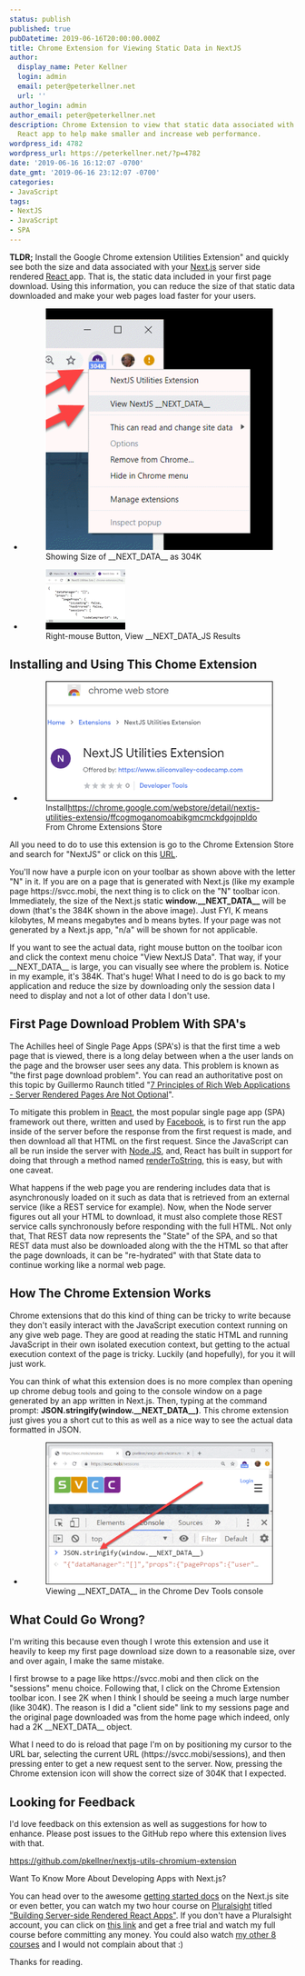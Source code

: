 ```yaml
---
status: publish
published: true
pubDatetime: 2019-06-16T20:00:00.000Z
title: Chrome Extension for Viewing Static Data in NextJS
author:
  display_name: Peter Kellner
  login: admin
  email: peter@peterkellner.net
  url: ''
author_login: admin
author_email: peter@peterkellner.net
description: Chrome Extension to view that static data associated with a NextJS Server-side
  React app to help make smaller and increase web performance.
wordpress_id: 4782
wordpress_url: https://peterkellner.net/?p=4782
date: '2019-06-16 16:12:07 -0700'
date_gmt: '2019-06-16 23:12:07 -0700'
categories:
- JavaScript
tags:
- NextJS
- JavaScript
- SPA
---
```

<p><!-- wp:paragraph --></p>
<p><strong>TLDR;</strong> Install the Google Chrome extension Utilities Extension" and quickly see both the size and data associated with your <a href="https://nextjs.org/">Next.js</a> server side rendered <a href="https://reactjs.org/">React </a>app.  That is, the static data included in your first page download. Using this information, you can reduce the size of that static data downloaded and make your web pages load faster for your users.</p>
<p><!-- /wp:paragraph --></p>
<p><!-- wp:gallery {"ids":[4789,4797]} --></p>
<ul class="wp-block-gallery columns-2 is-cropped">
<li class="blocks-gallery-item">
<figure><img src="/wp/wp/wp-content/uploads/2019/06/BlogPost2.png" alt="" data-id="4789" data-link="https://peterkellner.net/2019/06/16/a-chrome-extension-for-viewing-serialized-data-in-nextjs/blogpost2/" class="wp-image-4789"/><br />
<figcaption>Showing Size of __NEXT_DATA__ as 304K</figcaption>
</figure>
</li>
<li class="blocks-gallery-item">
<figure><img src="/wp/wp/wp-content/uploads/2019/06/BlogPost5-1.png" alt="" data-id="4797" data-link="https://peterkellner.net/2019/06/16/a-chrome-extension-for-viewing-serialized-data-in-nextjs/blogpost5-2/" class="wp-image-4797"/><br />
<figcaption>Right-mouse Button, View __NEXT_DATA_JS Results</figcaption>
</figure>
</li>
</ul>
<p><!-- /wp:gallery --></p>
<p><!-- wp:heading --></p>
<h2>Installing and Using This Chome Extension</h2>
<p><!-- /wp:heading --></p>
<p><!-- wp:gallery {"ids":[4812]} --></p>
<ul class="wp-block-gallery columns-1 is-cropped">
<li class="blocks-gallery-item">
<figure><img src="/wp/wp/wp-content/uploads/2019/06/chrome-web-store.png" alt="" data-id="4812" data-link="https://peterkellner.net/2019/06/16/a-chrome-extension-for-viewing-serialized-data-in-nextjs/chrome-web-store/" class="wp-image-4812"/><br />
<figcaption>Install<a href="https://chrome.google.com/webstore/detail/nextjs-utilities-extensio/ffcogmoganomoabikgmcmckdgojnpldo">https://chrome.google.com/webstore/detail/nextjs-utilities-extensio/ffcogmoganomoabikgmcmckdgojnpldo</a> From Chrome Extensions Store<br></figcaption>
</figure>
</li>
</ul>
<p><!-- /wp:gallery --></p>
<p><!-- wp:paragraph --></p>
<p>All you need to do to use this extension is go to the Chrome Extension Store and search for "NextJS" or click on this <a href="https://chrome.google.com/webstore/detail/nextjs-utilities-extensio/ffcogmoganomoabikgmcmckdgojnpldo">URL</a>.</p>
<p><!-- /wp:paragraph --></p>
<p><!-- wp:paragraph --></p>
<p>You'll now have a purple icon on your toolbar as shown above with the letter "N" in it.  If you are on a page that is generated with Next.js (like my example page https://svcc.mobi, the next thing is to click on the "N" toolbar icon.  Immediately, the size of the Next.js static <strong>window.__NEXT_DATA__</strong> will be down (that's the 384K shown in the above image). Just FYI, K means kilobytes, M means megabytes and b means bytes.  If your page was not generated by a Next.js app, "n/a" will be shown for not applicable.</p>
<p><!-- /wp:paragraph --></p>
<p><!-- wp:paragraph --></p>
<p>If you want to see the actual data, right mouse button on the toolbar icon and click the context menu choice "View NextJS Data". That way, if your __NEXT_DATA__ is large, you can visually see where the problem is.  Notice in my example, it's 384K.  That's huge!  What I need to do is go back to my application and reduce the size by downloading only the session data I need to display and not a lot of other data I don't use.</p>
<p><!-- /wp:paragraph --></p>
<p><!-- wp:heading --></p>
<h2>First Page Download Problem With SPA's</h2>
<p><!-- /wp:heading --></p>
<p><!-- wp:paragraph --></p>
<p>The Achilles heel of Single Page Apps (SPA's) is that the first time a web page that is viewed, there is a long delay between when a the user lands on the page and the browser user sees any data. This problem is known as "the first page download problem".  You can read an authoritative post on this topic by Guillermo Raunch titled "<a href="https://rauchg.com/2014/7-principles-of-rich-web-applications/#server-rendered-pages-are-not-optional">7 Principles of Rich Web Applications - Server Rendered Pages Are  Not Optional</a>".</p>
<p><!-- /wp:paragraph --></p>
<p><!-- wp:paragraph --></p>
<p>To mitigate this problem in <a href="https://reactjs.org/">React</a>, the most popular single page app (SPA) framework out there, written and used by <a href="https://www.facebook.com/">Facebook</a>, is to first run the app inside of the server before the response from the first request is made, and then download all that HTML on the first request.  Since the JavaScript can all be run inside the server with <a href="https://nodejs.org/en/">Node.JS</a>, and, React has built in support for doing that through a method named <a href="https://reactjs.org/docs/react-dom-server.html#rendertostring">renderToString</a>, this is easy, but with one caveat.  </p>
<p><!-- /wp:paragraph --></p>
<p><!-- wp:paragraph --></p>
<p>What happens if the web page you are rendering includes data that is asynchronously loaded on it such as data that is retrieved from an external service (like a REST service for example).  Now, when the Node server figures out all your HTML to download, it must also complete those REST service calls synchronously before responding with the full HTML. Not only that, That REST data now represents the "State" of the SPA, and so that REST data must also be downloaded along with the the HTML so that after the page downloads, it can be "re-hydrated" with that State data to continue working like a normal web page.</p>
<p><!-- /wp:paragraph --></p>
<p><!-- wp:heading --></p>
<h2>How The Chrome Extension Works</h2>
<p><!-- /wp:heading --></p>
<p><!-- wp:paragraph --></p>
<p>Chrome extensions that do this kind of thing can be tricky to write because they don't easily interact with the JavaScript execution context running on any give web page.  They are good at reading the static HTML and running JavaScript in their own isolated execution context, but getting to the actual execution context of the page is tricky. Luckily (and hopefully), for you it will just work.</p>
<p><!-- /wp:paragraph --></p>
<p><!-- wp:paragraph --></p>
<p>You can think of what this extension does is no more complex than opening up chrome debug tools and going to the console window on a page generated by an app written in Next.js.  Then, typing at the command prompt:  <strong>JSON.stringify(window.__NEXT_DATA__)</strong>.  This chrome extension just gives you a short cut to this as well as a nice way to see the actual data formatted in JSON.</p>
<p><!-- /wp:paragraph --></p>
<p><!-- wp:gallery {"ids":[4802]} --></p>
<ul class="wp-block-gallery columns-1 is-cropped">
<li class="blocks-gallery-item">
<figure><img src="/wp/wp/wp-content/uploads/2019/06/BlogPost6.png" alt="" data-id="4802" data-link="https://peterkellner.net/2019/06/16/a-chrome-extension-for-viewing-serialized-data-in-nextjs/blogpost6/" class="wp-image-4802"/><br />
<figcaption>Viewing __NEXT_DATA__ in the Chrome Dev Tools console<br></figcaption>
</figure>
</li>
</ul>
<p><!-- /wp:gallery --></p>
<p><!-- wp:heading --></p>
<h2>What Could Go Wrong?</h2>
<p><!-- /wp:heading --></p>
<p><!-- wp:paragraph --></p>
<p>I'm writing this because even though I wrote this extension and use it heavily to keep my first page download size down to a reasonable size, over and over again, I make the same mistake.</p>
<p><!-- /wp:paragraph --></p>
<p><!-- wp:paragraph --></p>
<p>I first browse to a page like https://svcc.mobi and then click on the "sessions" menu choice.  Following that, I click on the Chrome Extension toolbar icon.  I see 2K when I think I should be seeing a much large number (like 304K).  The reason is I did a "client side" link to my sessions page and the original page downloaded was from the home page which indeed, only had a 2K __NEXT_DATA__ object. </p>
<p><!-- /wp:paragraph --></p>
<p><!-- wp:paragraph --></p>
<p>What I need to do is reload that page I'm on by positioning my cursor to the URL bar, selecting the current URL (https://svcc.mobi/sessions), and then pressing enter to get a new request sent to the server.  Now, pressing the Chrome extension icon will show the correct size of 304K that I expected.</p>
<p><!-- /wp:paragraph --></p>
<p><!-- wp:heading --></p>
<h2>Looking for Feedback</h2>
<p><!-- /wp:heading --></p>
<p><!-- wp:paragraph --></p>
<p>I'd love feedback on this extension as well as suggestions for how to enhance.  Please post issues to the GitHub repo where this extension lives with that.  </p>
<p><!-- /wp:paragraph --></p>
<p><!-- wp:paragraph --></p>
<p><a href="https://github.com/pkellner/nextjs-utils-chromium-extension">https://github.com/pkellner/nextjs-utils-chromium-extension</a></p>
<p><!-- /wp:paragraph --></p>
<p><!-- wp:paragraph --></p>
<p>Want To Know More About Developing Apps with Next.js?</p>
<p><!-- /wp:paragraph --></p>
<p><!-- wp:paragraph --></p>
<p>You can head over to the awesome <a href="https://nextjs.org/learn/basics/getting-started">getting started docs</a> on the Next.js site or even better, you can watch my two hour course on <a href="https://pluralsight.pxf.io/4xezM">Pluralsight</a> titled <a href="http://pluralsight.pxf.io/6Qb0V">"Building Server-side Rendered React Apps"</a>. If you don't have a Pluralsight account, you can click on <a href="//pluralsight.pxf.io/c/1196644/503634/7490">this link</a> and get a free trial and watch my full course before committing any money. You could also watch <a href="https://app.pluralsight.com/profile/author/peter-kellner">my other 8 courses</a> and I would not complain about that  :)</p>
<p><!-- /wp:paragraph --></p>
<p><!-- wp:paragraph --></p>
<p>Thanks for reading.</p>
<p><!-- /wp:paragraph --></p>
